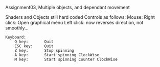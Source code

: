 Assignment03, Multiple objects, and dependant movement

Shaders and Objects still hard coded
Controls as follows:
	Mouse:
		Right click: Open graphical menu
		Left click:  now reverses direction, not smoothly...
		
	Keyboard:
		Q key:		 Quit
		ESC key:	 Quit
		Z key:		 Stop spinning
		A key:		 Start spinning ClockWise
		M key:		 Start spinning Counter ClockWise
